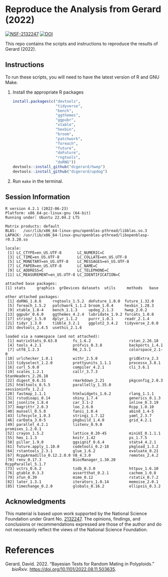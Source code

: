 
<!-- README.md is generated from README.Rmd. Please edit that file -->

# Reproduce the Analysis from Gerard (2022)

[![NSF-2132247](https://img.shields.io/badge/NSF-2132247-blue.svg)](https://nsf.gov/awardsearch/showAward?AWD_ID=2132247)
[![DOI](https://zenodo.org/badge/DOI/10.5281/zenodo.6993722.svg)](https://doi.org/10.5281/zenodo.6993722)

This repo contains the scripts and instructions to reproduce the results
of Gerard (2022).

## Instructions

To run these scripts, you will need to have the latest version of R and
GNU Make.

1.  Install the appropriate R packages

    ``` r
    install.packages(c("devtools",
                       "tidyverse",
                       "bench",
                       "ggthemes",
                       "ggpubr",
                       "xtable",
                       "hexbin", 
                       "broom",
                       "patchwork",
                       "foreach",
                       "future",
                       "doFuture",
                       "rngtools",
                       "doRNG"))
    devtools::install_github("dcgerard/hwep")
    devtools::install_github("dcgerard/updog")
    ```

2.  Run `make` in the terminal.

## Session Information

    R version 4.2.1 (2022-06-23)
    Platform: x86_64-pc-linux-gnu (64-bit)
    Running under: Ubuntu 22.04.2 LTS

    Matrix products: default
    BLAS:   /usr/lib/x86_64-linux-gnu/openblas-pthread/libblas.so.3
    LAPACK: /usr/lib/x86_64-linux-gnu/openblas-pthread/libopenblasp-r0.3.20.so

    locale:
     [1] LC_CTYPE=en_US.UTF-8       LC_NUMERIC=C              
     [3] LC_TIME=en_US.UTF-8        LC_COLLATE=en_US.UTF-8    
     [5] LC_MONETARY=en_US.UTF-8    LC_MESSAGES=en_US.UTF-8   
     [7] LC_PAPER=en_US.UTF-8       LC_NAME=C                 
     [9] LC_ADDRESS=C               LC_TELEPHONE=C            
    [11] LC_MEASUREMENT=en_US.UTF-8 LC_IDENTIFICATION=C       

    attached base packages:
    [1] stats     graphics  grDevices datasets  utils     methods   base     

    other attached packages:
     [1] doRNG_1.8.6     rngtools_1.5.2  doFuture_1.0.0  future_1.32.0  
     [5] foreach_1.5.2   patchwork_1.1.2 broom_1.0.4     hexbin_1.28.3  
     [9] xtable_1.8-4    bench_1.1.3     updog_2.1.3     hwep_2.0.2     
    [13] ggpubr_0.6.0    ggthemes_4.2.4  lubridate_1.9.2 forcats_1.0.0  
    [17] stringr_1.5.0   dplyr_1.1.2     purrr_1.0.1     readr_2.1.4    
    [21] tidyr_1.3.0     tibble_3.2.1    ggplot2_3.4.2   tidyverse_2.0.0
    [25] devtools_2.4.5  usethis_2.1.6  

    loaded via a namespace (and not attached):
     [1] matrixStats_0.63.0       fs_1.6.2                 rstan_2.26.18           
     [4] tools_4.2.1              profvis_0.3.8            backports_1.4.1         
     [7] utf8_1.2.3               R6_2.5.1                 colorspace_2.1-0        
    [10] urlchecker_1.0.1         withr_2.5.0              gridExtra_2.3           
    [13] tidyselect_1.2.0         prettyunits_1.1.1        processx_3.8.1          
    [16] curl_5.0.0               compiler_4.2.1           cli_3.6.1               
    [19] scales_1.2.1             callr_3.7.3              StanHeaders_2.26.18     
    [22] digest_0.6.31            rmarkdown_2.21           pkgconfig_2.0.3         
    [25] htmltools_0.5.5          parallelly_1.35.0        sessioninfo_1.2.2       
    [28] fastmap_1.1.1            htmlwidgets_1.6.2        rlang_1.1.1             
    [31] rstudioapi_0.14          shiny_1.7.4              generics_0.1.3          
    [34] jsonlite_1.8.4           car_3.1-2                inline_0.3.19           
    [37] magrittr_2.0.3           loo_2.6.0                Rcpp_1.0.10             
    [40] munsell_0.5.0            fansi_1.0.4              abind_1.4-5             
    [43] lifecycle_1.0.3          stringi_1.7.12           yaml_2.3.7              
    [46] carData_3.0-5            pkgbuild_1.4.0           grid_4.2.1              
    [49] parallel_4.2.1           listenv_0.9.0            promises_1.2.0.1        
    [52] crayon_1.5.2             lattice_0.20-45          miniUI_0.1.1.1          
    [55] hms_1.1.3                knitr_1.42               ps_1.7.5                
    [58] pillar_1.9.0             ggsignif_0.6.4           stats4_4.2.1            
    [61] future.apply_1.10.0      codetools_0.2-18         pkgload_1.3.2           
    [64] rstantools_2.3.1         glue_1.6.2               evaluate_0.21           
    [67] RcppArmadillo_0.12.2.0.0 V8_4.3.0                 remotes_2.4.2           
    [70] renv_0.17.3              BiocManager_1.30.20      RcppParallel_5.1.7      
    [73] vctrs_0.6.2              tzdb_0.3.0               httpuv_1.6.10           
    [76] gtable_0.3.3             assertthat_0.2.1         cachem_1.0.8            
    [79] xfun_0.39                mime_0.12                rstatix_0.7.2           
    [82] later_1.3.1              iterators_1.0.14         memoise_2.0.1           
    [85] timechange_0.2.0         globals_0.16.2           ellipsis_0.3.2          

## Acknowledgments

This material is based upon work supported by the National Science
Foundation under Grant
No. [2132247](https://www.nsf.gov/awardsearch/showAward?AWD_ID=2132247).
The opinions, findings, and conclusions or recommendations expressed are
those of the author and do not necessarily reflect the views of the
National Science Foundation.

# References

<div id="refs" class="references csl-bib-body hanging-indent">

<div id="ref-gerard2022bayesian" class="csl-entry">

Gerard, David. 2022. “Bayesian Tests for Random Mating in Polyploids.”
*bioRxiv*. <https://doi.org/10.1101/2022.08.11.503635>.

</div>

</div>
